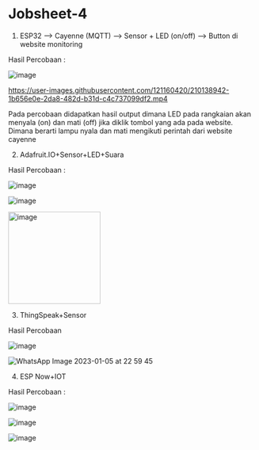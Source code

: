 # Jobsheet-4

1. ESP32 --> Cayenne (MQTT) --> Sensor + LED (on/off) --> Button di website monitoring

Hasil Percobaan :

![image](https://user-images.githubusercontent.com/121160420/210138755-ea54b4cd-2102-4726-a1c1-dd5d0d6f5cc0.png)


https://user-images.githubusercontent.com/121160420/210138942-1b656e0e-2da8-482d-b31d-c4c737099df2.mp4


Pada percobaan didapatkan hasil output dimana LED pada rangkaian akan menyala (on) dan mati (off) jika diklik tombol yang ada pada website. Dimana berarti lampu nyala dan mati mengikuti perintah dari website cayenne

2. Adafruit.IO+Sensor+LED+Suara

Hasil Percobaan :

![image](https://user-images.githubusercontent.com/121160420/211018526-a2c40eb1-0439-4fbd-aa72-a47f8e0eaf91.png)

![image](https://user-images.githubusercontent.com/121160420/211018578-de219a4e-9cb9-47a0-8079-190dbaf53894.png)

<img width="186" alt="image" src="https://user-images.githubusercontent.com/121160420/211018929-ace6bdb3-c0ff-450d-b3f9-e98228c9a27c.png">


3. ThingSpeak+Sensor

Hasil Percobaan 

![image](https://user-images.githubusercontent.com/121160420/211018211-d2c04bd3-9d2f-469f-94d4-2895952de827.png)

![WhatsApp Image 2023-01-05 at 22 59 45](https://user-images.githubusercontent.com/121160420/211016438-46da03e0-b944-445c-94f2-15f7bce27d93.jpg)

4. ESP Now+IOT

Hasil Percobaan :

![image](https://user-images.githubusercontent.com/121160420/211019154-0d966a37-0995-43fb-b893-1cfe149f02f8.png)

![image](https://user-images.githubusercontent.com/121160420/211019198-b290f75e-5de1-49f4-a360-7e865f372cf0.png)

![image](https://user-images.githubusercontent.com/121160420/211019256-addb5a15-0837-4b08-a8d4-25b6c988689d.png)

